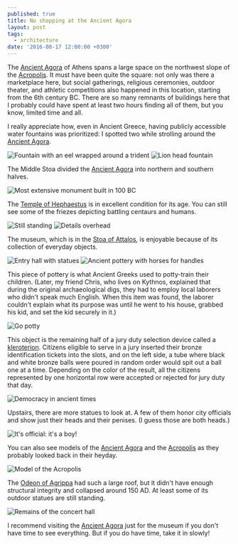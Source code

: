 ```yaml
---
published: true
title: No shopping at the Ancient Agora
layout: post
tags:
  - architecture
date: '2016-08-17 12:00:00 +0300'
---
```

The [Ancient Agora][ancient-agora] of Athens spans a large space on the northwest slope of the [Acropolis][acropolis]. It must have been quite the square: not only was there a marketplace here, but social gatherings, religious ceremonies, outdoor theater, and athletic competitions also happened in this location, starting from the 6th century BC. There are so many remnants of buildings here that I probably could have spent at least two hours finding all of them, but you know, limited time and all.

<!--more-->

I really appreciate how, even in Ancient Greece, having publicly accessible water fountains was prioritized: I spotted two while strolling around the [Ancient Agora][ancient-agora].

![Fountain with an eel wrapped around a trident]({{site.baseurl}}/images/2016/08/17/no-shopping-at-the-ancient-agora/fountain-eel.jpeg)
![Lion head fountain]({{site.baseurl}}/images/2016/08/17/no-shopping-at-the-ancient-agora/fountain-lion.jpeg)

The Middle Stoa divided the [Ancient Agora][ancient-agora] into northern and southern halves.

![Most extensive monument built in 100 BC]({{site.baseurl}}/images/2016/08/17/no-shopping-at-the-ancient-agora/stoa-middle.jpeg)

The [Temple of Hephaestus](https://en.wikipedia.org/wiki/Temple_of_Hephaestus) is in excellent condition for its age. You can still see some of the friezes depicting battling centaurs and humans.

![Still standing]({{site.baseurl}}/images/2016/08/17/no-shopping-at-the-ancient-agora/hephaestus-side.jpeg)
![Details overhead]({{site.baseurl}}/images/2016/08/17/no-shopping-at-the-ancient-agora/hephaestus-friezes.jpeg)

The museum, which is in the [Stoa of Attalos](https://en.wikipedia.org/wiki/Stoa_of_Attalos), is enjoyable because of its collection of everyday objects.

![Entry hall with statues]({{site.baseurl}}/images/2016/08/17/no-shopping-at-the-ancient-agora/museum-entryhall.jpeg)
![Ancient pottery with horses for handles]({{site.baseurl}}/images/2016/08/17/no-shopping-at-the-ancient-agora/museum-pottery.jpeg)

This piece of pottery is what Ancient Greeks used to potty-train their children. (Later, my friend Chris, who lives on Kythnos, explained that during the original archaeological digs, they had to employ local laborers who didn't speak much English. When this item was found, the laborer couldn't explain what its purpose was until he went to his house, grabbed his kid, and set the kid securely in it.)

![Go potty]({{site.baseurl}}/images/2016/08/17/no-shopping-at-the-ancient-agora/museum-potty.jpeg)

This object is the remaining half of a jury duty selection device called a [kleroterion](https://en.wikipedia.org/wiki/Kleroterion). Citizens eligible to serve in a jury inserted their bronze identification tickets into the slots, and on the left side, a tube where black and white bronze balls were poured in random order would spit out a ball one at a time. Depending on the color of the result, all the citizens represented by one horizontal row were accepted or rejected for jury duty that day.

![Democracy in ancient times]({{site.baseurl}}/images/2016/08/17/no-shopping-at-the-ancient-agora/museum-kleroterion.jpeg)

Upstairs, there are more statues to look at. A few of them honor city officials and show just their heads and their penises. (I guess those are both heads.)

![It's official: it's a boy!]({{site.baseurl}}/images/2016/08/17/no-shopping-at-the-ancient-agora/museum-official.jpeg)

You can also see models of the [Ancient Agora][ancient-agora] and the [Acropolis][acropolis] as they probably looked back in their heyday.

![Model of the Acropolis]({{site.baseurl}}/images/2016/08/17/no-shopping-at-the-ancient-agora/museum-acropolis.jpeg)

The [Odeon of Agrippa](https://en.wikipedia.org/wiki/Odeon_of_Agrippa) had such a large roof, but it didn't have enough structural integrity and collapsed around 150 AD. At least some of its outdoor statues are still standing.

![Remains of the concert hall]({{site.baseurl}}/images/2016/08/17/no-shopping-at-the-ancient-agora/odeon-statue.jpeg)

I recommend visiting the [Ancient Agora][ancient-agora] just for the museum if you don't have time to see everything. But if you do have time, take it in slowly!

[acropolis]: /atop-the-acropolis
[ancient-agora]: https://en.wikipedia.org/wiki/Ancient_Agora_of_Athens
